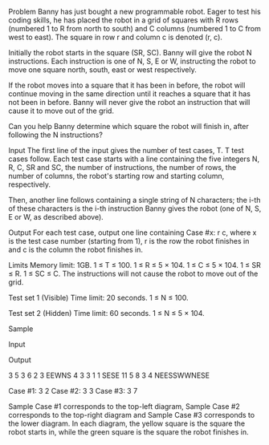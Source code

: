 Problem
Banny has just bought a new programmable robot. Eager to test his coding skills, he has placed the robot in a grid of squares with R rows (numbered 1 to R from north to south) and C columns (numbered 1 to C from west to east). The square in row r and column c is denoted (r, c).

Initially the robot starts in the square (SR, SC). Banny will give the robot N instructions. Each instruction is one of N, S, E or W, instructing the robot to move one square north, south, east or west respectively.

If the robot moves into a square that it has been in before, the robot will continue moving in the same direction until it reaches a square that it has not been in before. Banny will never give the robot an instruction that will cause it to move out of the grid.

Can you help Banny determine which square the robot will finish in, after following the N instructions?

Input
The first line of the input gives the number of test cases, T. T test cases follow. Each test case starts with a line containing the five integers N, R, C, SR and SC, the number of instructions, the number of rows, the number of columns, the robot's starting row and starting column, respectively.

Then, another line follows containing a single string of N characters; the i-th of these characters is the i-th instruction Banny gives the robot (one of N, S, E or W, as described above).

Output
For each test case, output one line containing Case #x: r c, where x is the test case number (starting from 1), r is the row the robot finishes in and c is the column the robot finishes in.

Limits
Memory limit: 1GB.
1 ≤ T ≤ 100.
1 ≤ R ≤ 5 × 104.
1 ≤ C ≤ 5 × 104.
1 ≤ SR ≤ R.
1 ≤ SC ≤ C.
The instructions will not cause the robot to move out of the grid.

Test set 1 (Visible)
Time limit: 20 seconds.
1 ≤ N ≤ 100.

Test set 2 (Hidden)
Time limit: 60 seconds.
1 ≤ N ≤ 5 × 104.

Sample

Input 
 	
Output 
 
3
5 3 6 2 3
EEWNS
4 3 3 1 1
SESE
11 5 8 3 4
NEESSWWNESE

  
Case #1: 3 2
Case #2: 3 3
Case #3: 3 7

  
Sample Case #1 corresponds to the top-left diagram, Sample Case #2 corresponds to the top-right diagram and Sample Case #3 corresponds to the lower diagram. In each diagram, the yellow square is the square the robot starts in, while the green square is the square the robot finishes in.
